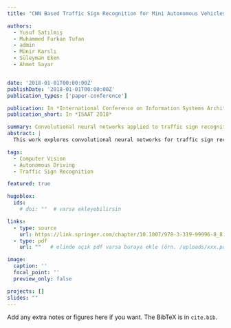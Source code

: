 ```yaml
---
title: "CNN Based Traffic Sign Recognition for Mini Autonomous Vehicles"

authors:
  - Yusuf Satılmış
  - Muhammed Furkan Tufan
  - admin
  - Münir Karslı
  - Süleyman Eken
  - Ahmet Sayar


date: '2018-01-01T00:00:00Z'
publishDate: '2018-01-01T00:00:00Z'
publication_types: ['paper-conference']

publication: In *International Conference on Information Systems Architecture and Technology (ISAAT)*, Springer
publication_short: In *ISAAT 2018*

summary: Convolutional neural networks applied to traffic sign recognition for mini autonomous vehicles.
abstract: |
  This work explores convolutional neural networks for traffic sign recognition on a mini autonomous vehicle platform, outlining dataset preparation, model design, and deployment considerations for resource-constrained systems.

tags:
  - Computer Vision
  - Autonomous Driving
  - Traffic Sign Recognition

featured: true

hugoblox:
  ids:
    # doi: ""  # varsa ekleyebilirsin

links:
  - type: source
    url: https://link.springer.com/chapter/10.1007/978-3-319-99996-8_8
  - type: pdf
    url: ""   # elinde açık pdf varsa buraya ekle (örn. /uploads/xxx.pdf)

image:
  caption: ''
  focal_point: ''
  preview_only: false

projects: []
slides: ""
---
```


Add any extra notes or figures here if you want. The BibTeX is in `cite.bib`.
